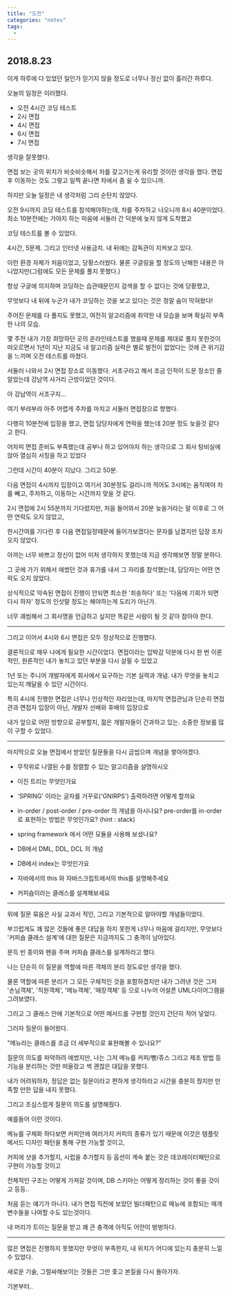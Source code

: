 ```yaml
---
title: "도전"
categories: "notes"
tags:
  - 
---
```


## 2018.8.23 

이게 하루에 다 있었던 일인가 믿기지 않을 정도로 너무나 정신 없이 흘러간 하루다.

오늘의 일정은 이러했다.

- 오전 4시간 코딩 테스트
- 2시 면접
- 4시 면접
- 6시 면접
- 7시 면접

생각을 잘못했다.

면접 보는 곳의 위치가 비슷비슷해서 차를 갖고가는게 유리할 것이란 생각을 했다. 면접 후 이동하는 것도 그렇고 일찍 끝나면 차에서 좀 쉴 수 있으니까.

하지만 오늘 일정은 내 생각처럼 그리 순탄치 않았다.

오전 9시까지 코딩 테스트를 참석해야하는데, 차를 주차하고 나오니까 8시 40분이었다. 최소 10분전에는 가야지 하는 마음에 서둘러 간 덕분에 늦지 않게 도착했고

코딩 테스트를 볼 수 있었다.

4시간, 5문제. 그리고 인터넷 사용금치. 내 뒤에는 감독관이 지켜보고 있다.

이런 환경 자체가 처음이었고, 당황스러웠다. 물론 구글링을 할 정도의 난해한 내용은 아니었지만(그럼에도 모든 문제를 풀지 못했다.)

항상 구글에 의지하며 코딩하는 습관때문인지 검색을 할 수 없다는 것에 당황했고,

무엇보다 내 뒤에 누군가 내가 코딩하는 것을 보고 있다는 것은 정말 숨이 막혀왔다!

주어진 문제를 다 풀지도 못했고, 여전히 알고리즘에 취약한 내 모습을 보며 확실히 부족한 나의 모습.

몇 주전 내가 가장 희망하던 곳의 온라인테스트를 했을때 문제를 제대로 풀지 못한것이 떠오르면서 1년이 지난 지금도 내 알고리즘 실력은 별로 발전이 없었다는 것에 큰 위기감을 느끼며 오전 테스트를 마쳤다.

서둘러 나와서 2시 면접 장소로 이동했다. 서초구라고 해서 조금 인적이 드문 장소인 줄 알았는데 강남역 사거리 근방이었던 것이다.

아 강남역이 서초구지...

여기 부랴부랴 아주 어렵게 주차를 마치고 서둘러 면접장으로 향했다.

다행히 10분전에 입장을 했고, 면접 담당자에게 연락을 했는데 20분 정도 늦을것 같다고 한다.

어차피 면접 준비도 부족했는데 공부나 하고 있어야지 하는 생각으로 그 회사 탕비실에 앉아 열심히 서칭을 하고 있었다

그런데 시간이 40분이 지났다.
그리고 50분.

다음 면접이 4시까지 입장이고 여기서 30분정도 걸리니까 적어도 3시에는 움직여야 차를 빼고, 주차하고, 이동하는 시간까지 맞을 것 같다.

2시 면접에 2시 55분까지 기다렸지만, 처음 들어와서 20분 늦을거라는 말 이후로 그 어떤 연락도 오지 않았고,

한시간여를 기다린 후 다음 면접일정때문에 들어가보겠다는 문자를 남겼지만 답장 조차 오지 않았다.

아까는 너무 바쁘고 정신이 없어 미처 생각하지 못했는데 지금 생각해보면 정말 분하다.

그 곳에 가기 위해서 애썼던 것과 휴가를 내서 그 자리를 참석했는데, 담당자는 어떤 연락도 오지 않았다.

상식적으로 약속된 면접이 진행이 안되면 최소한 '죄송하다' 또는 '다음에 기회가 되면 다시 하자' 정도의 인삿말 정도는 해야하는게 도리가 아닌가.

너무 괘씸해서 그 회사명을 언급하고 싶지만 똑같은 사람이 될 것 같아 참아야 한다.


---

그리고 이어서 4시와 6시 면접은 모두 정상적으로 진행했다.


결론적으로 매우 나에게 필요한 시간이었다. 면접이라는 압박감 덕분에 다시 한 번 이론적인, 원론적인 내가 놓치고 있던 부분을 다시 살필 수 있었고

1년 또는 주니어 개발자에게 회사에서 요구하는 기본 실력과 개념. 내가 무엇을 놓치고 있는지 깨달을 수 있던 시간이다.

특히 4시에 진행한 면접은 너무나 인상적인 자리었는데, 마지막 면접관님과 단순히 면접관과 면접자 입장이 아닌, 개발자 선배와 후배의 입장으로

내가 앞으로 어떤 방향으로 공부할지, 젊은 개발자들이 간과하고 있는. 소중한 정보를 많이 구할 수 있었다.

---

마지막으로 오늘 면접에서 받았던 질문들을 다시 곱씹으며 개념을 쌓아야겠다.

- 무작위로 나열된 수를 정렬할 수 있는 알고리즘을 설명하시오
- 이진 트리는 무엇인가요
- 'SPRING' 이라는 글자를 거꾸로('GNIRPS') 출력하려면 어떻게 할까요
- in-order / post-order / pre-order 의 개념을 아시나요? pre-order를 in-order로 표현하는 방법은 무엇인가요? (hint : stack)
- spring framework 에서 어떤 모듈을 사용해 보셨나요?
- DB에서 DML, DDL, DCL 의 개념
- DB에서 index는 무엇인가요

- 자바에서의 this 와 자바스크립트에서의 this를 설명해주세요
- 커피숍이라는 클래스를 설계해보세요

--- 

위에 질문 묶음은 사실 교과서 적인, 그리고 기본적으로 알아야할 개념들이었다.

부끄럽게도 꽤 많은 것들에 좋은 대답을 하지 못한게 너무나 마음에 걸리지만, 무엇보다 '커피숍 클래스 설계'에 대한 질문은 지금까지도 그 충격이 남아있다.


문득 빈 종이와 펜을 주며 커피숍 클래스를 설계하라고 했다.

나는 단순히 이 질문을 역할에 따른 객체의 분리 정도로만 생각을 했다.

물론 역할에 따른 분리가 그 모든 구체적인 것을 포함하겠지만 내가 그려낸 것은 그저 '손님객체', '직원객체', '메뉴객체', '매장객체' 등 으로 나누어 어설픈 UML다이어그램을 그려보였다.

그리고 그 클래스 안에 기본적으로 어떤 메서드를 구현할 것인지 간단히 적어 넣었다.

그러자 질문이 들어왔다. 

"메뉴라는 클래스를 조금 더 세부적으로 표현해볼 수 있나요?"

질문의 의도를 파악하려 애썼지만, 나는 그저 메뉴를 커피/빵/쥬스 그리고 제조 방법 등 기능을 분리하는 것만 떠올랐고 썩 괜찮은 대답을 못했다.

내가 어려워하자, 정답은 없는 질문이라고 편하게 생각하라고 시간을 충분히 줬지만 만족할 만한 답을 내지 못했다.

그리고 조심스럽게 질문의 의도를 설명해줬다.

예를들어 이런 것이다.

메뉴를 구체화 하다보면 커피안에 여러가지 커피의 종류가 있기 때문에 이것은 템플릿 메서드 디자인 패턴을 통해 구현 가능할 것이고,

커피에 샷을 추가할지, 시럽을 추가할지 등 옵션이 계속 붙는 것은 데코레이터패턴으로 구현이 가능할 것이고

전체적인 구조는 어떻게 가져갈 것이며, DB 스키마는 어떻게 정리하는 것이 좋을 것이고 등등..

처음 듣는 얘기가 아니다. 내가 면접 직전에 보았던 빌더패턴으로 메뉴에 포함되는 매개변수들을 나여할 수도 있는것이다.

내 머리가 트이는 질문을 받고 꽤 큰 충격에 아직도 어안이 벙벙하다.

---

많은 면접은 진행하지 못했지만 무엇이 부족한지, 내 위치가 어디에 있는지 충분히 느낄 수 있었다.

새로운 기술, 그럴싸해보이는 것들은 그만 좇고 본질을 다시 돌아가자.

기본부터..         
